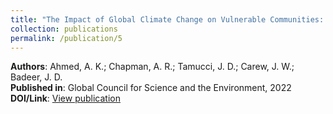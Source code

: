 ```yaml
---
title: "The Impact of Global Climate Change on Vulnerable Communities: Climate-Related Loss & Damage and Financial Reparations"
collection: publications
permalink: /publication/5
---
```


**Authors**: Ahmed, A. K.; Chapman, A. R.; Tamucci, J. D.; Carew, J. W.; Badeer, J. D.  
**Published in**: Global Council for Science and the Environment, 2022  
**DOI/Link**: [View publication](https://doi.org/10.17605/OSF.IO/48WDM)
